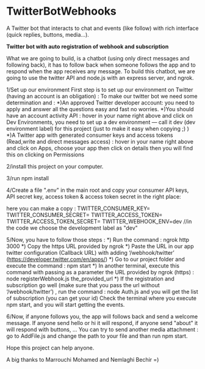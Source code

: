 # TwitterBotWebhooks
A Twitter bot that interacts to chat and events (like follow) with rich interface (quick replies, buttons, media...).

************Twitter bot with auto registration of webhook and subscription************
 
What we are going to build, is a chatbot (using only direct messages and following back),
it has to follow back when someone follows the app and to respond when the app receives any message.
To build this chatbot, we are going to use the twitter API and node.js with an express server, and ngrok.
 
 1/Set up our environment 
First step is to set up our environment on Twitter (having an account is an obligation) : 
To make our twitter bot we need some determination and :
*)An approved Twitter developer account: you need to apply and answer all the questions easy and fast no worries.
*)You should have an account activity API : hover in your name right above and click on Dev Environments, 
you need to set up a dev environment — call it dev (dev environment label) for this project (just to make it easy when copying ;) ) 
*)A Twitter app with generated consumer keys and access tokens (Read,write and direct messages access) : 
hover in your name right above and click on Apps, choose your app then click on details then you will find this on clicking on Permissions 

2/install this project on your computer. 

3/run npm install 

4/Create a file ".env" in the main root and copy your consumer API keys, API secret key, access token & access token secret in the right place: 

here you can make a copy : 
TWITTER_CONSUMER_KEY=
TWITTER_CONSUMER_SECRET=
TWITTER_ACCESS_TOKEN=
TWITTER_ACCESS_TOKEN_SECRET=
TWITTER_WEBHOOK_ENV=dev
//in the code we choose the development label as "dev"

5/Now, you have to follow those steps : 
  *) Run the command : ngrok http 3000
  *) Copy the https URL provided by ngrok 
  *) Paste the URL in our app twitter configuration (Callback URL) with adding ‘/webhook/twitter’ (https://developer.twitter.com/en/apps/)
  *) Go to our project folder and execute the command : npm start 
  *) In another terminal, execute this command with passing as a parameter the URL provided by ngrok (https) : node registerWebhook.js the_provided_url 
  *) If the registration and subscription go well (make sure that you pass the url without ‘/webhook/twitter’) , run the command : node Auth.js and you will get the list of subscription (you can get your id) 
Check the terminal where you execute npm start, and you will start getting the events.

6/Now, if anyone follows you, the app will follows back and send a welcome message. 
If anyone send hello or hi it will respond, if anyone send "about" it will respond with buttons, ... 
You can try to send another media attachment : go to AddFile.js and change the path to your file and than run npm start.


Hope this project can help anyone. 


A big thanks to Marrouchi Mohamed and Nemlaghi Bechir =) 
